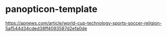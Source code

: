 # panopticon-template

https://apnews.com/article/world-cup-technology-sports-soccer-religion-5af544d34cded38ff4093587d2efa0de
